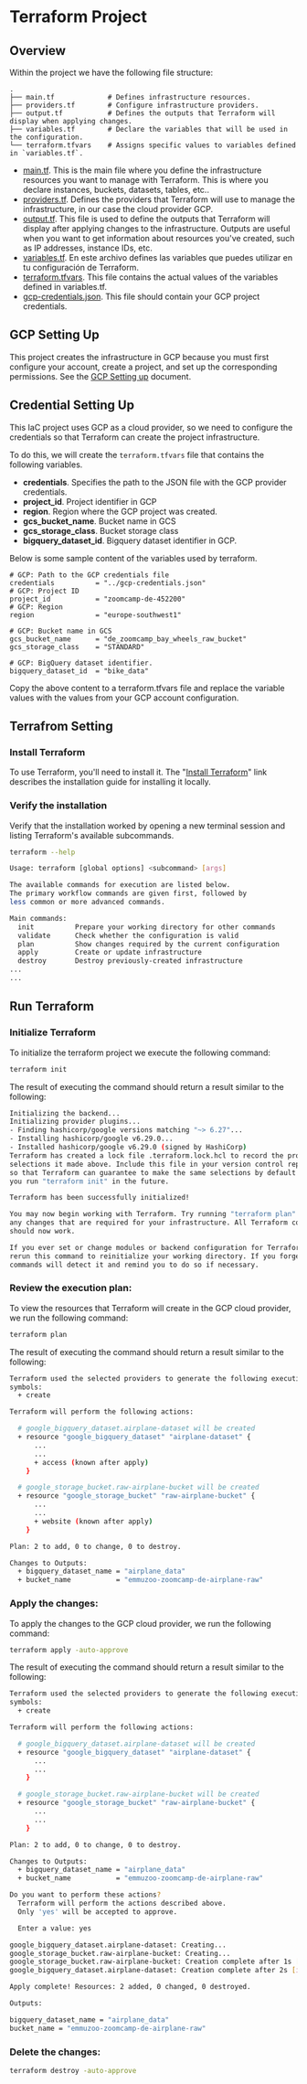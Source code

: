 
# Terraform Project

## Overview

Within the project we have the following file structure:


```plaintext
.
├── main.tf             # Defines infrastructure resources.
├── providers.tf        # Configure infrastructure providers.
├── output.tf           # Defines the outputs that Terraform will display when applying changes.
├── variables.tf        # Declare the variables that will be used in the configuration.
└── terraform.tfvars    # Assigns specific values ​​to variables defined in `variables.tf`.
```

* [main.tf](main.tf). This is the main file where you define the infrastructure resources you want to manage with Terraform. This is where you declare instances, buckets, datasets, tables, etc..
* [providers.tf](providers.tf). Defines the providers that Terraform will use to manage the infrastructure, in our case the cloud provider GCP.
* [output.tf](output.tf). This file is used to define the outputs that Terraform will display after applying changes to the infrastructure. Outputs are useful when you want to get information about resources you've created, such as IP addresses, instance IDs, etc.
* [variables.tf](variables.tf). En este archivo defines las variables que puedes utilizar en tu configuración de Terraform.
* [terraform.tfvars](terraform.tfvars). This file contains the actual values ​​of the variables defined in variables.tf.
* [gcp-credentials.json](gcp-credentials.json). This file should contain your GCP project credentials.


## GCP Setting Up

This project creates the infrastructure in GCP because you must first configure your account, create a project, and set up the corresponding permissions. See the [GCP Setting up](../gcp_overview.md#initial-setup) document.


## Credential Setting Up

This IaC project uses GCP as a cloud provider, so we need to configure the credentials so that Terraform can create the project infrastructure.

To do this, we will create the `terraform.tfvars` file that contains the following variables.
* **credentials**. Specifies the path to the JSON file with the GCP provider credentials.
* **project_id**. Project identifier in GCP
* **region**. Region where the GCP project was created.
* **gcs_bucket_name**. Bucket name in GCS
* **gcs_storage_class**. Bucket storage class
* **bigquery_dataset_id**. Bigquery dataset identifier in GCP.

Below is some sample content of the variables used by terraform.

```plaintext
# GCP: Path to the GCP credentials file
credentials          = "../gcp-credentials.json"
# GCP: Project ID
project_id           = "zoomcamp-de-452200"
# GCP: Region
region               = "europe-southwest1"

# GCP: Bucket name in GCS
gcs_bucket_name      = "de_zoomcamp_bay_wheels_raw_bucket"
gcs_storage_class    = "STANDARD"

# GCP: BigQuery dataset identifier.
bigquery_dataset_id  = "bike_data"

```

Copy the above content to a terraform.tfvars file and replace the variable values ​​with the values ​​from your GCP account configuration.

## Terrafrom Setting

### Install Terraform

To use Terraform, you'll need to install it. The "[Install Terraform](https://developer.hashicorp.com/terraform/tutorials/aws-get-started/install-cli)" link describes the installation guide for installing it locally.



### Verify the installation
Verify that the installation worked by opening a new terminal session and listing Terraform's available subcommands.

```bash
terraform --help
```

```bash
Usage: terraform [global options] <subcommand> [args]

The available commands for execution are listed below.
The primary workflow commands are given first, followed by
less common or more advanced commands.

Main commands:
  init          Prepare your working directory for other commands
  validate      Check whether the configuration is valid
  plan          Show changes required by the current configuration
  apply         Create or update infrastructure
  destroy       Destroy previously-created infrastructure
...
...
```

## Run Terraform


### Initialize Terraform

To initialize the terraform project we execute the following command: 
```bash
terraform init
```

The result of executing the command should return a result similar to the following:
```bash
Initializing the backend...
Initializing provider plugins...
- Finding hashicorp/google versions matching "~> 6.27"...
- Installing hashicorp/google v6.29.0...
- Installed hashicorp/google v6.29.0 (signed by HashiCorp)
Terraform has created a lock file .terraform.lock.hcl to record the provider
selections it made above. Include this file in your version control repository
so that Terraform can guarantee to make the same selections by default when
you run "terraform init" in the future.

Terraform has been successfully initialized!

You may now begin working with Terraform. Try running "terraform plan" to see
any changes that are required for your infrastructure. All Terraform commands
should now work.

If you ever set or change modules or backend configuration for Terraform,
rerun this command to reinitialize your working directory. If you forget, other
commands will detect it and remind you to do so if necessary.
```

### Review the execution plan:

To view the resources that Terraform will create in the GCP cloud provider, we run the following command:

```bash
terraform plan
```

The result of executing the command should return a result similar to the following:

```bash
Terraform used the selected providers to generate the following execution plan. Resource actions are indicated with the following
symbols:
  + create

Terraform will perform the following actions:

  # google_bigquery_dataset.airplane-dataset will be created
  + resource "google_bigquery_dataset" "airplane-dataset" {
      ...
      ...
      + access (known after apply)
    }

  # google_storage_bucket.raw-airplane-bucket will be created
  + resource "google_storage_bucket" "raw-airplane-bucket" {
      ...
      ...
      + website (known after apply)
    }

Plan: 2 to add, 0 to change, 0 to destroy.

Changes to Outputs:
  + bigquery_dataset_name = "airplane_data"
  + bucket_name           = "emmuzoo-zoomcamp-de-airplane-raw"
```

### Apply the changes:

To apply the changes to the GCP cloud provider, we run the following command:

```bash
terraform apply -auto-approve
```

The result of executing the command should return a result similar to the following:

```bash
Terraform used the selected providers to generate the following execution plan. Resource actions are indicated with the following
symbols:
  + create

Terraform will perform the following actions:

  # google_bigquery_dataset.airplane-dataset will be created
  + resource "google_bigquery_dataset" "airplane-dataset" {
      ...
      ...
    }

  # google_storage_bucket.raw-airplane-bucket will be created
  + resource "google_storage_bucket" "raw-airplane-bucket" {
      ...
      ...
    }

Plan: 2 to add, 0 to change, 0 to destroy.

Changes to Outputs:
  + bigquery_dataset_name = "airplane_data"
  + bucket_name           = "emmuzoo-zoomcamp-de-airplane-raw"

Do you want to perform these actions?
  Terraform will perform the actions described above.
  Only 'yes' will be accepted to approve.

  Enter a value: yes

google_bigquery_dataset.airplane-dataset: Creating...
google_storage_bucket.raw-airplane-bucket: Creating...
google_storage_bucket.raw-airplane-bucket: Creation complete after 1s [id=emmuzoo-zoomcamp-de-airplane-raw]
google_bigquery_dataset.airplane-dataset: Creation complete after 2s [id=projects/zoomcamp-de-452200/datasets/airplane_data]

Apply complete! Resources: 2 added, 0 changed, 0 destroyed.

Outputs:

bigquery_dataset_name = "airplane_data"
bucket_name = "emmuzoo-zoomcamp-de-airplane-raw"
```

### Delete the changes:

```bash
terraform destroy -auto-approve
```

